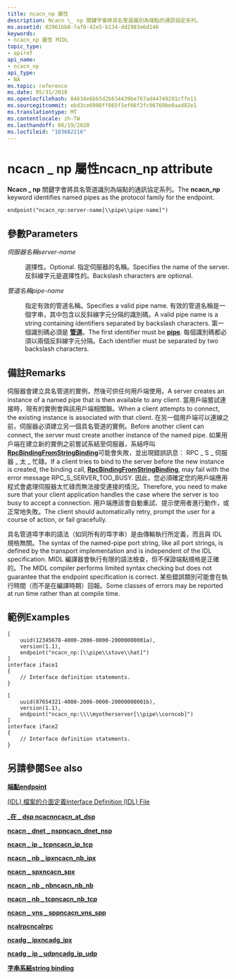 ```yaml
---
title: ncacn_np 屬性
description: Ncacn \_ np 關鍵字會將具名管道識別為端點的通訊協定系列。
ms.assetid: 02961bb8-faf0-42e5-b134-dd2983e6d146
keywords:
- ncacn_np 屬性 MIDL
topic_type:
- apiref
api_name:
- ncacn_np
api_type:
- NA
ms.topic: reference
ms.date: 05/31/2018
ms.openlocfilehash: 84634e6bb5d2b634439be767ad44749291cffe11
ms.sourcegitcommit: ebd3ce6908ff865f1ef66f2fc96769be0aad82e1
ms.translationtype: MT
ms.contentlocale: zh-TW
ms.lasthandoff: 08/19/2020
ms.locfileid: "103682216"
---
```

# <a name="ncacn_np-attribute"></a><span data-ttu-id="95ac9-104">ncacn \_ np 屬性</span><span class="sxs-lookup"><span data-stu-id="95ac9-104">ncacn\_np attribute</span></span>

<span data-ttu-id="95ac9-105">**Ncacn \_ np** 關鍵字會將具名管道識別為端點的通訊協定系列。</span><span class="sxs-lookup"><span data-stu-id="95ac9-105">The **ncacn\_np** keyword identifies named pipes as the protocol family for the endpoint.</span></span>

``` syntax
endpoint("ncacn_np:server-name[\\pipe\\pipe-name]")
```

## <a name="parameters"></a><span data-ttu-id="95ac9-106">參數</span><span class="sxs-lookup"><span data-stu-id="95ac9-106">Parameters</span></span>

<dl> <dt>

<span data-ttu-id="95ac9-107">*伺服器名稱*</span><span class="sxs-lookup"><span data-stu-id="95ac9-107">*server-name*</span></span> 
</dt> <dd>

<span data-ttu-id="95ac9-108">選擇性。</span><span class="sxs-lookup"><span data-stu-id="95ac9-108">Optional.</span></span> <span data-ttu-id="95ac9-109">指定伺服器的名稱。</span><span class="sxs-lookup"><span data-stu-id="95ac9-109">Specifies the name of the server.</span></span> <span data-ttu-id="95ac9-110">反斜線字元是選擇性的。</span><span class="sxs-lookup"><span data-stu-id="95ac9-110">Backslash characters are optional.</span></span>

</dd> <dt>

<span data-ttu-id="95ac9-111">*管道名稱*</span><span class="sxs-lookup"><span data-stu-id="95ac9-111">*pipe-name*</span></span> 
</dt> <dd>

<span data-ttu-id="95ac9-112">指定有效的管道名稱。</span><span class="sxs-lookup"><span data-stu-id="95ac9-112">Specifies a valid pipe name.</span></span> <span data-ttu-id="95ac9-113">有效的管道名稱是一個字串，其中包含以反斜線字元分隔的識別碼。</span><span class="sxs-lookup"><span data-stu-id="95ac9-113">A valid pipe name is a string containing identifiers separated by backslash characters.</span></span> <span data-ttu-id="95ac9-114">第一個識別碼必須是 [**管道**](pipe.md)。</span><span class="sxs-lookup"><span data-stu-id="95ac9-114">The first identifier must be [**pipe**](pipe.md).</span></span> <span data-ttu-id="95ac9-115">每個識別碼都必須以兩個反斜線字元分隔。</span><span class="sxs-lookup"><span data-stu-id="95ac9-115">Each identifier must be separated by two backslash characters.</span></span>

</dd> </dl>

## <a name="remarks"></a><span data-ttu-id="95ac9-116">備註</span><span class="sxs-lookup"><span data-stu-id="95ac9-116">Remarks</span></span>

<span data-ttu-id="95ac9-117">伺服器會建立具名管道的實例，然後可供任何用戶端使用。</span><span class="sxs-lookup"><span data-stu-id="95ac9-117">A server creates an instance of a named pipe that is then available to any client.</span></span> <span data-ttu-id="95ac9-118">當用戶端嘗試連接時，現有的實例會與該用戶端相關聯。</span><span class="sxs-lookup"><span data-stu-id="95ac9-118">When a client attempts to connect, the existing instance is associated with that client.</span></span> <span data-ttu-id="95ac9-119">在另一個用戶端可以連線之前，伺服器必須建立另一個具名管道的實例。</span><span class="sxs-lookup"><span data-stu-id="95ac9-119">Before another client can connect, the server must create another instance of the named pipe.</span></span> <span data-ttu-id="95ac9-120">如果用戶端在建立新的實例之前嘗試系結至伺服器，系結呼叫 [**RpcBindingFromStringBinding**](/windows/desktop/api/rpcdce/nf-rpcdce-rpcbindingfromstringbinding)可能會失敗，並出現錯誤訊息： RPC \_ S \_ 伺服器 \_ 太 \_ 忙碌。</span><span class="sxs-lookup"><span data-stu-id="95ac9-120">If a client tries to bind to the server before the new instance is created, the binding call, [**RpcBindingFromStringBinding**](/windows/desktop/api/rpcdce/nf-rpcdce-rpcbindingfromstringbinding), may fail with the error message RPC\_S\_SERVER\_TOO\_BUSY.</span></span> <span data-ttu-id="95ac9-121">因此，您必須確定您的用戶端應用程式會處理伺服器太忙碌而無法接受連接的情況。</span><span class="sxs-lookup"><span data-stu-id="95ac9-121">Therefore, you need to make sure that your client application handles the case where the server is too busy to accept a connection.</span></span> <span data-ttu-id="95ac9-122">用戶端應該會自動重試、提示使用者進行動作，或正常地失敗。</span><span class="sxs-lookup"><span data-stu-id="95ac9-122">The client should automatically retry, prompt the user for a course of action, or fail gracefully.</span></span>

<span data-ttu-id="95ac9-123">具名管道埠字串的語法（如同所有的埠字串）是由傳輸執行所定義，而且與 IDL 規格無關。</span><span class="sxs-lookup"><span data-stu-id="95ac9-123">The syntax of the named-pipe port string, like all port strings, is defined by the transport implementation and is independent of the IDL specification.</span></span> <span data-ttu-id="95ac9-124">MIDL 編譯器會執行有限的語法檢查，但不保證端點規格是正確的。</span><span class="sxs-lookup"><span data-stu-id="95ac9-124">The MIDL compiler performs limited syntax checking but does not guarantee that the endpoint specification is correct.</span></span> <span data-ttu-id="95ac9-125">某些錯誤類別可能會在執行時間（而不是在編譯時期）回報。</span><span class="sxs-lookup"><span data-stu-id="95ac9-125">Some classes of errors may be reported at run time rather than at compile time.</span></span>

## <a name="examples"></a><span data-ttu-id="95ac9-126">範例</span><span class="sxs-lookup"><span data-stu-id="95ac9-126">Examples</span></span>

``` syntax
[
    uuid(12345678-4000-2006-0000-20000000001a), 
    version(1.1), 
    endpoint("ncacn_np:[\\pipe\\stove\\hat]") 
] 
interface iface1
{
    // Interface definition statements.
}

[
    uuid(87654321-4000-2006-0000-20000000001b), 
    version(1.1), 
    endpoint("ncacn_np:\\\\myotherserver[\\pipe\\corncob]") 
] 
interface iface2
{
    // Interface definition statements.
}
```

## <a name="see-also"></a><span data-ttu-id="95ac9-127">另請參閱</span><span class="sxs-lookup"><span data-stu-id="95ac9-127">See also</span></span>

<dl> <dt>

[<span data-ttu-id="95ac9-128">**端點**</span><span class="sxs-lookup"><span data-stu-id="95ac9-128">**endpoint**</span></span>](endpoint.md)
</dt> <dt>

[<span data-ttu-id="95ac9-129"> (IDL) 檔案的介面定義</span><span class="sxs-lookup"><span data-stu-id="95ac9-129">Interface Definition (IDL) File</span></span>](interface-definition-idl-file.md)
</dt> <dt>

[<span data-ttu-id="95ac9-130">**\_在 \_ dsp ncacn**</span><span class="sxs-lookup"><span data-stu-id="95ac9-130">**ncacn\_at\_dsp**</span></span>](ncacn-at-dsp.md)
</dt> <dt>

[<span data-ttu-id="95ac9-131">**ncacn \_ dnet \_ nsp**</span><span class="sxs-lookup"><span data-stu-id="95ac9-131">**ncacn\_dnet\_nsp**</span></span>](ncacn-dnet-nsp.md)
</dt> <dt>

[<span data-ttu-id="95ac9-132">**ncacn \_ ip \_ tcp**</span><span class="sxs-lookup"><span data-stu-id="95ac9-132">**ncacn\_ip\_tcp**</span></span>](ncacn-ip-tcp.md)
</dt> <dt>

[<span data-ttu-id="95ac9-133">**ncacn \_ nb \_ ipx**</span><span class="sxs-lookup"><span data-stu-id="95ac9-133">**ncacn\_nb\_ipx**</span></span>](ncacn-nb-ipx.md)
</dt> <dt>

[<span data-ttu-id="95ac9-134">**ncacn \_ spx**</span><span class="sxs-lookup"><span data-stu-id="95ac9-134">**ncacn\_spx**</span></span>](ncacn-spx.md)
</dt> <dt>

[<span data-ttu-id="95ac9-135">**ncacn \_ nb \_ nb**</span><span class="sxs-lookup"><span data-stu-id="95ac9-135">**ncacn\_nb\_nb**</span></span>](ncacn-nb-nb.md)
</dt> <dt>

[<span data-ttu-id="95ac9-136">**ncacn \_ nb \_ tcp**</span><span class="sxs-lookup"><span data-stu-id="95ac9-136">**ncacn\_nb\_tcp**</span></span>](ncacn-nb-tcp.md)
</dt> <dt>

[<span data-ttu-id="95ac9-137">**ncacn \_ vns \_ spp**</span><span class="sxs-lookup"><span data-stu-id="95ac9-137">**ncacn\_vns\_spp**</span></span>](ncacn-vns-spp.md)
</dt> <dt>

[<span data-ttu-id="95ac9-138">**ncalrpc**</span><span class="sxs-lookup"><span data-stu-id="95ac9-138">**ncalrpc**</span></span>](ncalrpc.md)
</dt> <dt>

[<span data-ttu-id="95ac9-139">**ncadg \_ ipx**</span><span class="sxs-lookup"><span data-stu-id="95ac9-139">**ncadg\_ipx**</span></span>](ncadg-ipx.md)
</dt> <dt>

[<span data-ttu-id="95ac9-140">**ncadg \_ ip \_ udp**</span><span class="sxs-lookup"><span data-stu-id="95ac9-140">**ncadg\_ip\_udp**</span></span>](ncadg-ip-udp.md)
</dt> <dt>

[<span data-ttu-id="95ac9-141">**字串系結**</span><span class="sxs-lookup"><span data-stu-id="95ac9-141">**string binding**</span></span>](/windows/desktop/Rpc/string-binding)
</dt> </dl>

 

 